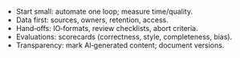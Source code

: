 <ul>
<li>Start small: automate one loop; measure time/quality.</li>
<li>Data first: sources, owners, retention, access.</li>
<li>Hand‑offs: IO‑formats, review checklists, abort criteria.</li>
<li>Evaluations: scorecards (correctness, style, completeness, bias).</li>
<li>Transparency: mark AI‑generated content; document versions.</li>
</ul>